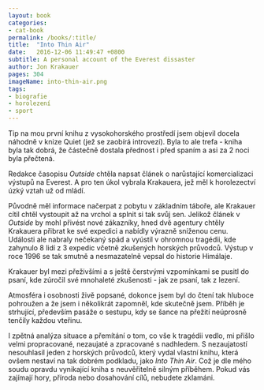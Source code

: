 ```yaml
---
layout: book
categories:
- cat-book
permalink: /books/:title/
title:  "Into Thin Air"
date:   2016-12-06 11:49:47 +0800
subtitle: A personal account of the Everest dissaster
author: Jon Krakauer
pages: 304
imageName: into-thin-air.png
tags:
- biografie
- horolezení
- sport
---
```

Tip na mou první knihu z vysokohorského prostředí jsem objevil docela náhodně v knize Quiet (jež se zaobírá introvezí). Byla to ale trefa - kniha byla tak dobrá, že částečně dostala přednost i před spaním a asi za 2 noci byla přečtená.

Redakce časopisu <em>Outside</em> chtěla napsat článek o narůstající komercializaci výstupů na Everest. A pro ten úkol vybrala Krakauera, jež měl k horolezectví úzký vztah už od mládí.

Původně měl informace načerpat z pobytu v základním táboře, ale Krakauer cítil chtěl vystoupit až na vrchol a splnit si tak svůj sen. Jelikož článek v <em>Outside</em> by mohl přivést nové zákazníky, hned dvě agentury chtěly Krakauera přibrat ke své expedici a nabídly výrazně sníženou cenu. Události ale nabraly nečekaný spád a vyústil v ohromnou tragédii, kde zahynulo 8 lidí z 3 expedic včetně zkušených horských průvodců. Výstup v roce 1996 se tak smutně a nesmazatelně vepsal do historie Himálaje.

Krakauer byl mezi přeživšími a s ještě čerstvými vzpomínkami se pusitl do psaní, kde zúročil své mnohaleté zkušenosti - jak ze psaní, tak z lezení.

Atmosféra i osobnosti živě popsané, dokonce jsem byl do čtení tak hluboce pohroužen a že jsem i několikrát zapomněl, kde skutečně jsem. Příběh je strhující, především pasáže o sestupu, kdy se šance na přežití neúprosně tenčily každou vteřinu.

I zpětná analýza situace a přemítání o tom, co vše k tragédii vedlo, mi přišlo velmi propracované, nezaujaté a zpracované s nadhledem. S nezaujatostí nesouhlasil jeden z horských průvodců, který vydal vlastní knihu, která ovšem nestaví na tak dobrém podkladu, jako <em>Into Thin Air</em>. Což je dle mého soudu opravdu vynikající kniha s neuvěřitelně silným příběhem. Pokud vás zajímají hory, příroda nebo dosahování cílů, nebudete zklamáni.